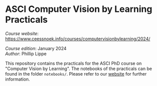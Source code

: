 # ASCI Computer Vision by Learning Practicals

*Course website*: https://www.ceessnoek.info/courses/computervisionbylearning/2024/</br>
<!-- *Practicals website*: https://asci-cbl-practicals.readthedocs.io/</br> -->
*Course edition*: January 2024</br>
*Author*: Phillip Lippe</br>

This repository contains the practicals for the ASCI PhD course on "Computer Vision by Learning". The notebooks of the practicals can be found in the folder `notebooks/`. Please refer to our [website](https://www.ceessnoek.info/courses/computervisionbylearning/2024/) for further information.